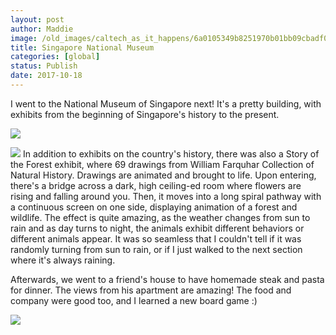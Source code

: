 ```yaml
---
layout: post
author: Maddie
image: /old_images/caltech_as_it_happens/6a0105349b8251970b01bb09cbadf0970d.jpg
title: Singapore National Museum
categories: [global]
status: Publish
date: 2017-10-18
---
```


I went to the National Museum of Singapore next! It's a pretty building, with exhibits from the beginning of Singapore's history to the present.


![](/old_images/caltech_as_it_happens/6a0105349b8251970b01b8d2b2f436970c.jpg)

![](/old_images/6a01b8d28f2857970c01b7c9288e95970b-pi.jpg)
In addition to exhibits on the country's history, there was also a Story of the Forest exhibit, where 69 drawings from William Farquhar Collection of Natural History. Drawings are animated and brought to life. Upon entering, there's a bridge across a dark, high ceiling-ed room where flowers are rising and falling around you. Then, it moves into a long spiral pathway with a continuous screen on one side, displaying animation of a forest and wildlife. The effect is quite amazing, as the weather changes from sun to rain and as day turns to night, the animals exhibit different behaviors or different animals appear. It was so seamless that I couldn't tell if it was randomly turning from sun to rain, or if I just walked to the next section where it's always raining.

Afterwards, we went to a friend's house to have homemade steak and pasta for dinner. The views from his apartment are amazing! The food and company were good too, and I learned a new board game :)


![](/old_images/caltech_as_it_happens/6a0105349b8251970b01b8d2b2f3e7970c.jpg)
